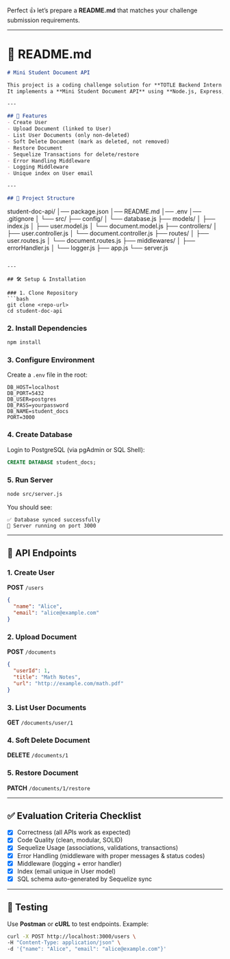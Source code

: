 Perfect 👍 let’s prepare a **README.md** that matches your challenge submission requirements.

---

# 📄 README.md

```markdown
# Mini Student Document API

This project is a coding challenge solution for **TOTLE Backend Intern — Round 2**.  
It implements a **Mini Student Document API** using **Node.js, Express, Sequelize, and PostgreSQL**.  

---

## 🚀 Features
- Create User
- Upload Document (linked to User)
- List User Documents (only non-deleted)
- Soft Delete Document (mark as deleted, not removed)
- Restore Document
- Sequelize Transactions for delete/restore
- Error Handling Middleware
- Logging Middleware
- Unique index on User email

---

## 📂 Project Structure
```

student-doc-api/
│── package.json
│── README.md
│── .env
│── .gitignore
│
└── src/
├── config/
│   └── database.js
├── models/
│   ├── index.js
│   ├── user.model.js
│   └── document.model.js
├── controllers/
│   ├── user.controller.js
│   └── document.controller.js
├── routes/
│   ├── user.routes.js
│   └── document.routes.js
├── middlewares/
│   ├── errorHandler.js
│   └── logger.js
├── app.js
└── server.js

````

---

## 🛠️ Setup & Installation

### 1. Clone Repository
```bash
git clone <repo-url>
cd student-doc-api
````

### 2. Install Dependencies

```bash
npm install
```

### 3. Configure Environment

Create a `.env` file in the root:

```env
DB_HOST=localhost
DB_PORT=5432
DB_USER=postgres
DB_PASS=yourpassword
DB_NAME=student_docs
PORT=3000
```

### 4. Create Database

Login to PostgreSQL (via pgAdmin or SQL Shell):

```sql
CREATE DATABASE student_docs;
```

### 5. Run Server

```bash
node src/server.js
```

You should see:

```
✅ Database synced successfully
🚀 Server running on port 3000
```

---

## 📌 API Endpoints

### 1. Create User

**POST** `/users`

```json
{
  "name": "Alice",
  "email": "alice@example.com"
}
```

### 2. Upload Document

**POST** `/documents`

```json
{
  "userId": 1,
  "title": "Math Notes",
  "url": "http://example.com/math.pdf"
}
```

### 3. List User Documents

**GET** `/documents/user/1`

### 4. Soft Delete Document

**DELETE** `/documents/1`

### 5. Restore Document

**PATCH** `/documents/1/restore`

---

## ✅ Evaluation Criteria Checklist

* [x] Correctness (all APIs work as expected)
* [x] Code Quality (clean, modular, SOLID)
* [x] Sequelize Usage (associations, validations, transactions)
* [x] Error Handling (middleware with proper messages & status codes)
* [x] Middleware (logging + error handler)
* [x] Index (email unique in User model)
* [x] SQL schema auto-generated by Sequelize sync

---

## 🧪 Testing

Use **Postman** or **cURL** to test endpoints.
Example:

```bash
curl -X POST http://localhost:3000/users \
-H "Content-Type: application/json" \
-d '{"name": "Alice", "email": "alice@example.com"}'
```

